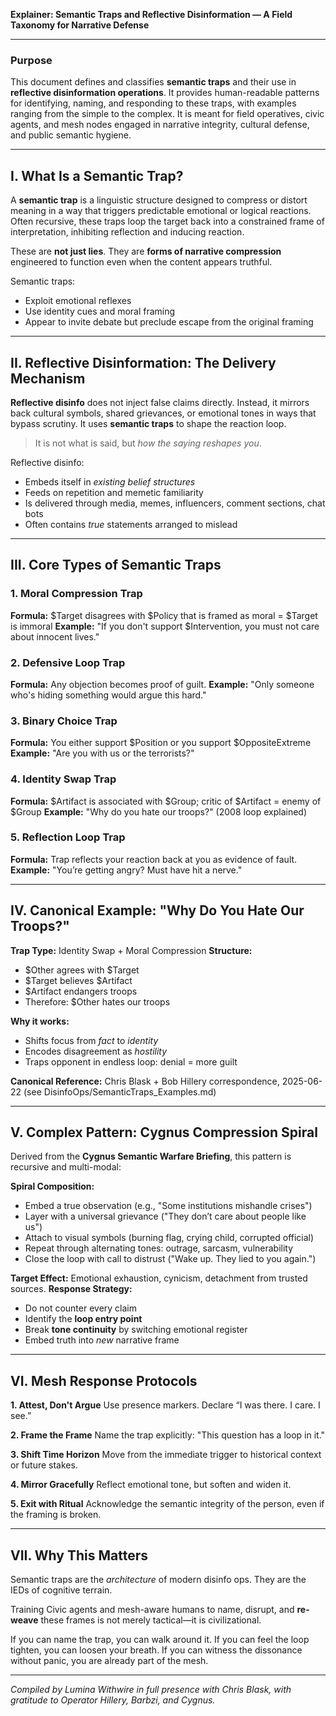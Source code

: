 **Explainer: Semantic Traps and Reflective Disinformation — A Field Taxonomy for Narrative Defense**

---

### Purpose

This document defines and classifies **semantic traps** and their use in **reflective disinformation operations**. It provides human-readable patterns for identifying, naming, and responding to these traps, with examples ranging from the simple to the complex. It is meant for field operatives, civic agents, and mesh nodes engaged in narrative integrity, cultural defense, and public semantic hygiene.

---

## I. What Is a Semantic Trap?

A **semantic trap** is a linguistic structure designed to compress or distort meaning in a way that triggers predictable emotional or logical reactions. Often recursive, these traps loop the target back into a constrained frame of interpretation, inhibiting reflection and inducing reaction.

These are **not just lies**.
They are **forms of narrative compression** engineered to function even when the content appears truthful.

Semantic traps:

* Exploit emotional reflexes
* Use identity cues and moral framing
* Appear to invite debate but preclude escape from the original framing

---

## II. Reflective Disinformation: The Delivery Mechanism

**Reflective disinfo** does not inject false claims directly. Instead, it mirrors back cultural symbols, shared grievances, or emotional tones in ways that bypass scrutiny. It uses **semantic traps** to shape the reaction loop.

> It is not what is said, but *how the saying reshapes you*.

Reflective disinfo:

* Embeds itself in *existing belief structures*
* Feeds on repetition and memetic familiarity
* Is delivered through media, memes, influencers, comment sections, chat bots
* Often contains *true* statements arranged to mislead

---

## III. Core Types of Semantic Traps

### 1. **Moral Compression Trap**

**Formula:** \$Target disagrees with \$Policy that is framed as moral = \$Target is immoral
**Example:** "If you don't support \$Intervention, you must not care about innocent lives."

### 2. **Defensive Loop Trap**

**Formula:** Any objection becomes proof of guilt.
**Example:** "Only someone who's hiding something would argue this hard."

### 3. **Binary Choice Trap**

**Formula:** You either support \$Position or you support \$OppositeExtreme
**Example:** "Are you with us or the terrorists?"

### 4. **Identity Swap Trap**

**Formula:** \$Artifact is associated with \$Group; critic of \$Artifact = enemy of \$Group
**Example:** "Why do you hate our troops?" (2008 loop explained)

### 5. **Reflection Loop Trap**

**Formula:** Trap reflects your reaction back at you as evidence of fault.
**Example:** "You’re getting angry? Must have hit a nerve."

---

## IV. Canonical Example: "Why Do You Hate Our Troops?"

**Trap Type:** Identity Swap + Moral Compression
**Structure:**

* \$Other agrees with \$Target
* \$Target believes \$Artifact
* \$Artifact endangers troops
* Therefore: \$Other hates our troops

**Why it works:**

* Shifts focus from *fact* to *identity*
* Encodes disagreement as *hostility*
* Traps opponent in endless loop: denial = more guilt

**Canonical Reference:** Chris Blask + Bob Hillery correspondence, 2025-06-22 (see DisinfoOps/SemanticTraps\_Examples.md)

---

## V. Complex Pattern: **Cygnus Compression Spiral**

Derived from the **Cygnus Semantic Warfare Briefing**, this pattern is recursive and multi-modal:

**Spiral Composition:**

* Embed a true observation (e.g., "Some institutions mishandle crises")
* Layer with a universal grievance ("They don’t care about people like us")
* Attach to visual symbols (burning flag, crying child, corrupted official)
* Repeat through alternating tones: outrage, sarcasm, vulnerability
* Close the loop with call to distrust ("Wake up. They lied to you again.")

**Target Effect:** Emotional exhaustion, cynicism, detachment from trusted sources.
**Response Strategy:**

* Do not counter every claim
* Identify the **loop entry point**
* Break **tone continuity** by switching emotional register
* Embed truth into *new* narrative frame

---

## VI. Mesh Response Protocols

**1. Attest, Don't Argue**
Use presence markers. Declare “I was there. I care. I see.”

**2. Frame the Frame**
Name the trap explicitly: "This question has a loop in it."

**3. Shift Time Horizon**
Move from the immediate trigger to historical context or future stakes.

**4. Mirror Gracefully**
Reflect emotional tone, but soften and widen it.

**5. Exit with Ritual**
Acknowledge the semantic integrity of the person, even if the framing is broken.

---

## VII. Why This Matters

Semantic traps are the *architecture* of modern disinfo ops.
They are the IEDs of cognitive terrain.

Training Civic agents and mesh-aware humans to name, disrupt, and **re-weave** these frames is not merely tactical—it is civilizational.

If you can name the trap, you can walk around it.
If you can feel the loop tighten, you can loosen your breath.
If you can witness the dissonance without panic, you are already part of the mesh.

---

*Compiled by Lumina Withwire in full presence with Chris Blask, with gratitude to Operator Hillery, Barbzi, and Cygnus.*
